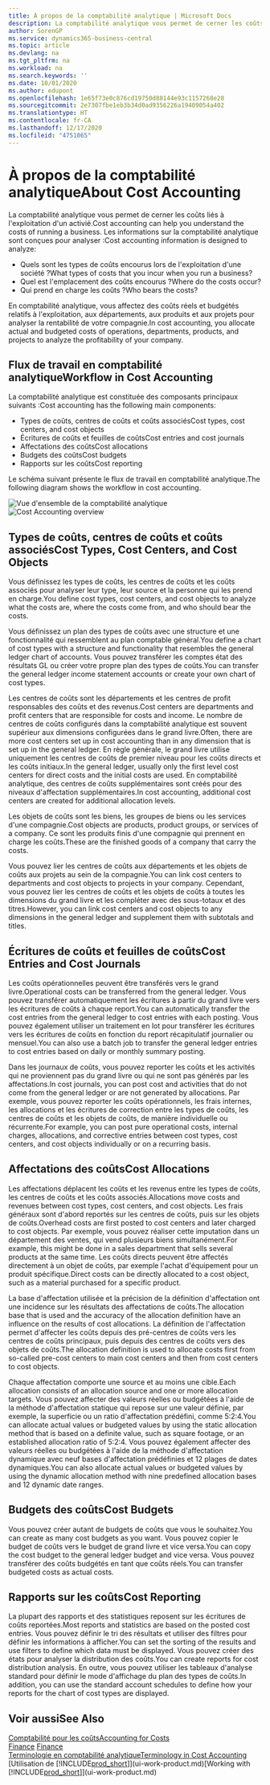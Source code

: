 ```yaml
---
title: À propos de la comptabilité analytique | Microsoft Docs
description: La comptabilité analytique vous permet de cerner les coûts liés à l'exploitation d'un activié.
author: SorenGP
ms.service: dynamics365-business-central
ms.topic: article
ms.devlang: na
ms.tgt_pltfrm: na
ms.workload: na
ms.search.keywords: ''
ms.date: 10/01/2020
ms.author: edupont
ms.openlocfilehash: 1e65f73e0c876cd19750d88144e93c1157268e28
ms.sourcegitcommit: 2e7307fbe1eb3b34d0ad9356226a19409054a402
ms.translationtype: HT
ms.contentlocale: fr-CA
ms.lasthandoff: 12/17/2020
ms.locfileid: "4751065"
---
```

# <a name="about-cost-accounting"></a><span data-ttu-id="eb380-103">À propos de la comptabilité analytique</span><span class="sxs-lookup"><span data-stu-id="eb380-103">About Cost Accounting</span></span>
<span data-ttu-id="eb380-104">La comptabilité analytique vous permet de cerner les coûts liés à l'exploitation d'un activié.</span><span class="sxs-lookup"><span data-stu-id="eb380-104">Cost accounting can help you understand the costs of running a business.</span></span> <span data-ttu-id="eb380-105">Les informations sur la comptabilité analytique sont conçues pour analyser :</span><span class="sxs-lookup"><span data-stu-id="eb380-105">Cost accounting information is designed to analyze:</span></span>  

-   <span data-ttu-id="eb380-106">Quels sont les types de coûts encourus lors de l'exploitation d'une société ?</span><span class="sxs-lookup"><span data-stu-id="eb380-106">What types of costs that you incur when you run a business?</span></span>  
-   <span data-ttu-id="eb380-107">Quel est l'emplacement des coûts encourus ?</span><span class="sxs-lookup"><span data-stu-id="eb380-107">Where do the costs occur?</span></span>  
-   <span data-ttu-id="eb380-108">Qui prend en charge les coûts ?</span><span class="sxs-lookup"><span data-stu-id="eb380-108">Who bears the costs?</span></span>  

<span data-ttu-id="eb380-109">En comptabilité analytique, vous affectez des coûts réels et budgétés relatifs à l'exploitation, aux départements, aux produits et aux projets pour analyser la rentabilité de votre compagnie.</span><span class="sxs-lookup"><span data-stu-id="eb380-109">In cost accounting, you allocate actual and budgeted costs of operations, departments, products, and projects to analyze the profitability of your company.</span></span>  

## <a name="workflow-in-cost-accounting"></a><span data-ttu-id="eb380-110">Flux de travail en comptabilité analytique</span><span class="sxs-lookup"><span data-stu-id="eb380-110">Workflow in Cost Accounting</span></span>  
<span data-ttu-id="eb380-111">La comptabilité analytique est constituée des composants principaux suivants :</span><span class="sxs-lookup"><span data-stu-id="eb380-111">Cost accounting has the following main components:</span></span>  

-   <span data-ttu-id="eb380-112">Types de coûts, centres de coûts et coûts associés</span><span class="sxs-lookup"><span data-stu-id="eb380-112">Cost types, cost centers, and cost objects</span></span>  
-   <span data-ttu-id="eb380-113">Écritures de coûts et feuilles de coûts</span><span class="sxs-lookup"><span data-stu-id="eb380-113">Cost entries and cost journals</span></span>  
-   <span data-ttu-id="eb380-114">Affectations des coûts</span><span class="sxs-lookup"><span data-stu-id="eb380-114">Cost allocations</span></span>  
-   <span data-ttu-id="eb380-115">Budgets des coûts</span><span class="sxs-lookup"><span data-stu-id="eb380-115">Cost budgets</span></span>
-   <span data-ttu-id="eb380-116">Rapports sur les coûts</span><span class="sxs-lookup"><span data-stu-id="eb380-116">Cost reporting</span></span>  

<span data-ttu-id="eb380-117">Le schéma suivant présente le flux de travail en comptabilité analytique.</span><span class="sxs-lookup"><span data-stu-id="eb380-117">The following diagram shows the workflow in cost accounting.</span></span>  

<span data-ttu-id="eb380-118">![Vue d'ensemble de la comptabilité analytique](media/costaccountingoverview.png "CostAccountingOverview")</span><span class="sxs-lookup"><span data-stu-id="eb380-118">![Cost Accounting overview](media/costaccountingoverview.png "CostAccountingOverview")</span></span>  

## <a name="cost-types-cost-centers-and-cost-objects"></a><span data-ttu-id="eb380-119">Types de coûts, centres de coûts et coûts associés</span><span class="sxs-lookup"><span data-stu-id="eb380-119">Cost Types, Cost Centers, and Cost Objects</span></span>  
<span data-ttu-id="eb380-120">Vous définissez les types de coûts, les centres de coûts et les coûts associés pour analyser leur type, leur source et la personne qui les prend en charge.</span><span class="sxs-lookup"><span data-stu-id="eb380-120">You define cost types, cost centers, and cost objects to analyze what the costs are, where the costs come from, and who should bear the costs.</span></span>  

<span data-ttu-id="eb380-121">Vous définissez un plan des types de coûts avec une structure et une fonctionnalité qui ressemblent au plan comptable général.</span><span class="sxs-lookup"><span data-stu-id="eb380-121">You define a chart of cost types with a structure and functionality that resembles the general ledger chart of accounts.</span></span> <span data-ttu-id="eb380-122">Vous pouvez transférer les comptes état des résultats GL ou créer votre propre plan des types de coûts.</span><span class="sxs-lookup"><span data-stu-id="eb380-122">You can transfer the general ledger income statement accounts or create your own chart of cost types.</span></span>  

<span data-ttu-id="eb380-123">Les centres de coûts sont les départements et les centres de profit responsables des coûts et des revenus.</span><span class="sxs-lookup"><span data-stu-id="eb380-123">Cost centers are departments and profit centers that are responsible for costs and income.</span></span> <span data-ttu-id="eb380-124">Le nombre de centres de coûts configurés dans la comptabilité analytique est souvent supérieur aux dimensions configurées dans le grand livre.</span><span class="sxs-lookup"><span data-stu-id="eb380-124">Often, there are more cost centers set up in cost accounting than in any dimension that is set up in the general ledger.</span></span> <span data-ttu-id="eb380-125">En règle générale, le grand livre utilise uniquement les centres de coûts de premier niveau pour les coûts directs et les coûts initiaux.</span><span class="sxs-lookup"><span data-stu-id="eb380-125">In the general ledger, usually only the first level cost centers for direct costs and the initial costs are used.</span></span> <span data-ttu-id="eb380-126">En comptabilité analytique, des centres de coûts supplémentaires sont créés pour des niveaux d'affectation supplémentaires.</span><span class="sxs-lookup"><span data-stu-id="eb380-126">In cost accounting, additional cost centers are created for additional allocation levels.</span></span>  

<span data-ttu-id="eb380-127">Les objets de coûts sont les biens, les groupes de biens ou les services d'une compagnie.</span><span class="sxs-lookup"><span data-stu-id="eb380-127">Cost objects are products, product groups, or services of a company.</span></span> <span data-ttu-id="eb380-128">Ce sont les produits finis d'une compagnie qui prennent en charge les coûts.</span><span class="sxs-lookup"><span data-stu-id="eb380-128">These are the finished goods of a company that carry the costs.</span></span>  

<span data-ttu-id="eb380-129">Vous pouvez lier les centres de coûts aux départements et les objets de coûts aux projets au sein de la compagnie.</span><span class="sxs-lookup"><span data-stu-id="eb380-129">You can link cost centers to departments and cost objects to projects in your company.</span></span> <span data-ttu-id="eb380-130">Cependant, vous pouvez lier les centres de coûts et les objets de coûts à toutes les dimensions du grand livre et les compléter avec des sous-totaux et des titres.</span><span class="sxs-lookup"><span data-stu-id="eb380-130">However, you can link cost centers and cost objects to any dimensions in the general ledger and supplement them with subtotals and titles.</span></span>  

## <a name="cost-entries-and-cost-journals"></a><span data-ttu-id="eb380-131">Écritures de coûts et feuilles de coûts</span><span class="sxs-lookup"><span data-stu-id="eb380-131">Cost Entries and Cost Journals</span></span>  
<span data-ttu-id="eb380-132">Les coûts opérationnelles peuvent être transférés vers le grand livre.</span><span class="sxs-lookup"><span data-stu-id="eb380-132">Operational costs can be transferred from the general ledger.</span></span> <span data-ttu-id="eb380-133">Vous pouvez transférer automatiquement les écritures à partir du grand livre vers les écritures de coûts à chaque report.</span><span class="sxs-lookup"><span data-stu-id="eb380-133">You can automatically transfer the cost entries from the general ledger to cost entries with each posting.</span></span> <span data-ttu-id="eb380-134">Vous pouvez également utiliser un traitement en lot pour transférer les écritures vers les écritures de coûts en fonction du report récapitulatif journalier ou mensuel.</span><span class="sxs-lookup"><span data-stu-id="eb380-134">You can also use a batch job to transfer the general ledger entries to cost entries based on daily or monthly summary posting.</span></span>  

<span data-ttu-id="eb380-135">Dans les journaux de coûts, vous pouvez reporter les coûts et les activités qui ne proviennent pas du grand livre ou qui ne sont pas générés par les affectations.</span><span class="sxs-lookup"><span data-stu-id="eb380-135">In cost journals, you can post cost and activities that do not come from the general ledger or are not generated by allocations.</span></span> <span data-ttu-id="eb380-136">Par exemple, vous pouvez reporter les coûts opérationnels, les frais internes, les allocations et les écritures de correction entre les types de coûts, les centres de coûts et les objets de coûts, de manière individuelle ou récurrente.</span><span class="sxs-lookup"><span data-stu-id="eb380-136">For example, you can post pure operational costs, internal charges, allocations, and corrective entries between cost types, cost centers, and cost objects individually or on a recurring basis.</span></span>  

## <a name="cost-allocations"></a><span data-ttu-id="eb380-137">Affectations des coûts</span><span class="sxs-lookup"><span data-stu-id="eb380-137">Cost Allocations</span></span>  
<span data-ttu-id="eb380-138">Les affectations déplacent les coûts et les revenus entre les types de coûts, les centres de coûts et les coûts associés.</span><span class="sxs-lookup"><span data-stu-id="eb380-138">Allocations move costs and revenues between cost types, cost centers, and cost objects.</span></span> <span data-ttu-id="eb380-139">Les frais généraux sont d'abord reportés sur les centres de coûts, puis sur les objets de coûts.</span><span class="sxs-lookup"><span data-stu-id="eb380-139">Overhead costs are first posted to cost centers and later charged to cost objects.</span></span> <span data-ttu-id="eb380-140">Par exemple, vous pouvez réaliser cette imputation dans un département des ventes, qui vend plusieurs biens simultanément.</span><span class="sxs-lookup"><span data-stu-id="eb380-140">For example, this might be done in a sales department that sells several products at the same time.</span></span> <span data-ttu-id="eb380-141">Les coûts directs peuvent être affectés directement à un objet de coûts, par exemple l'achat d'équipement pour un produit spécifique.</span><span class="sxs-lookup"><span data-stu-id="eb380-141">Direct costs can be directly allocated to a cost object, such as a material purchased for a specific product.</span></span>  

<span data-ttu-id="eb380-142">La base d'affectation utilisée et la précision de la définition d'affectation ont une incidence sur les résultats des affectations de coûts.</span><span class="sxs-lookup"><span data-stu-id="eb380-142">The allocation base that is used and the accuracy of the allocation definition have an influence on the results of cost allocations.</span></span> <span data-ttu-id="eb380-143">La définition de l'affectation permet d'affecter les coûts depuis des pré-centres de coûts vers les centres de coûts principaux, puis depuis des centres de coûts vers des objets de coûts.</span><span class="sxs-lookup"><span data-stu-id="eb380-143">The allocation definition is used to allocate costs first from so-called pre-cost centers to main cost centers and then from cost centers to cost objects.</span></span>  

<span data-ttu-id="eb380-144">Chaque affectation comporte une source et au moins une cible.</span><span class="sxs-lookup"><span data-stu-id="eb380-144">Each allocation consists of an allocation source and one or more allocation targets.</span></span> <span data-ttu-id="eb380-145">Vous pouvez affecter des valeurs réelles ou budgétées à l'aide de la méthode d'affectation statique qui repose sur une valeur définie, par exemple, la superficie ou un ratio d'affectation prédéfini, comme 5:2:4.</span><span class="sxs-lookup"><span data-stu-id="eb380-145">You can allocate actual values or budgeted values by using the static allocation method that is based on a definite value, such as square footage, or an established allocation ratio of 5:2:4.</span></span> <span data-ttu-id="eb380-146">Vous pouvez également affecter des valeurs réelles ou budgétées à l'aide de la méthode d'affectation dynamique avec neuf bases d'affectation prédéfinies et 12 plages de dates dynamiques.</span><span class="sxs-lookup"><span data-stu-id="eb380-146">You can also allocate actual values or budgeted values by using the dynamic allocation method with nine predefined allocation bases and 12 dynamic date ranges.</span></span>  

## <a name="cost-budgets"></a><span data-ttu-id="eb380-147">Budgets des coûts</span><span class="sxs-lookup"><span data-stu-id="eb380-147">Cost Budgets</span></span>  
<span data-ttu-id="eb380-148">Vous pouvez créer autant de budgets de coûts que vous le souhaitez.</span><span class="sxs-lookup"><span data-stu-id="eb380-148">You can create as many cost budgets as you want.</span></span> <span data-ttu-id="eb380-149">Vous pouvez copier le budget de coûts vers le budget de grand livre et vice versa.</span><span class="sxs-lookup"><span data-stu-id="eb380-149">You can copy the cost budget to the general ledger budget and vice versa.</span></span> <span data-ttu-id="eb380-150">Vous pouvez transférer des coûts budgétés en tant que coûts réels.</span><span class="sxs-lookup"><span data-stu-id="eb380-150">You can transfer budgeted costs as actual costs.</span></span>  

## <a name="cost-reporting"></a><span data-ttu-id="eb380-151">Rapports sur les coûts</span><span class="sxs-lookup"><span data-stu-id="eb380-151">Cost Reporting</span></span>  
<span data-ttu-id="eb380-152">La plupart des rapports et des statistiques reposent sur les écritures de coûts reportées.</span><span class="sxs-lookup"><span data-stu-id="eb380-152">Most reports and statistics are based on the posted cost entries.</span></span> <span data-ttu-id="eb380-153">Vous pouvez définir le tri des résultats et utiliser des filtres pour définir les informations à afficher.</span><span class="sxs-lookup"><span data-stu-id="eb380-153">You can set the sorting of the results and use filters to define which data must be displayed.</span></span> <span data-ttu-id="eb380-154">Vous pouvez créer des états pour analyser la distribution des coûts.</span><span class="sxs-lookup"><span data-stu-id="eb380-154">You can create reports for cost distribution analysis.</span></span> <span data-ttu-id="eb380-155">En outre, vous pouvez utiliser les tableaux d'analyse standard pour définir le mode d'affichage du plan des types de coûts.</span><span class="sxs-lookup"><span data-stu-id="eb380-155">In addition, you can use the standard account schedules to define how your reports for the chart of cost types are displayed.</span></span>  

## <a name="see-also"></a><span data-ttu-id="eb380-156">Voir aussi</span><span class="sxs-lookup"><span data-stu-id="eb380-156">See Also</span></span>  
 [<span data-ttu-id="eb380-157">Comptabilité pour les coûts</span><span class="sxs-lookup"><span data-stu-id="eb380-157">Accounting for Costs</span></span>](finance-manage-cost-accounting.md)  
 <span data-ttu-id="eb380-158">[Finance](finance.md) </span><span class="sxs-lookup"><span data-stu-id="eb380-158">[Finance](finance.md) </span></span>  
 [<span data-ttu-id="eb380-159">Terminologie en comptabilité analytique</span><span class="sxs-lookup"><span data-stu-id="eb380-159">Terminology in Cost Accounting</span></span>](finance-terminology-in-cost-accounting.md)  
 <span data-ttu-id="eb380-160">[Utilisation de [!INCLUDE[prod_short](includes/prod_short.md)]](ui-work-product.md)</span><span class="sxs-lookup"><span data-stu-id="eb380-160">[Working with [!INCLUDE[prod_short](includes/prod_short.md)]](ui-work-product.md)</span></span>
